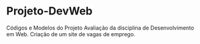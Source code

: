 # Projeto-DevWeb
Códigos e Modelos do Projeto
Avaliação da disciplina de Desenvolvimento em Web.
Criação de um site de vagas de emprego.
